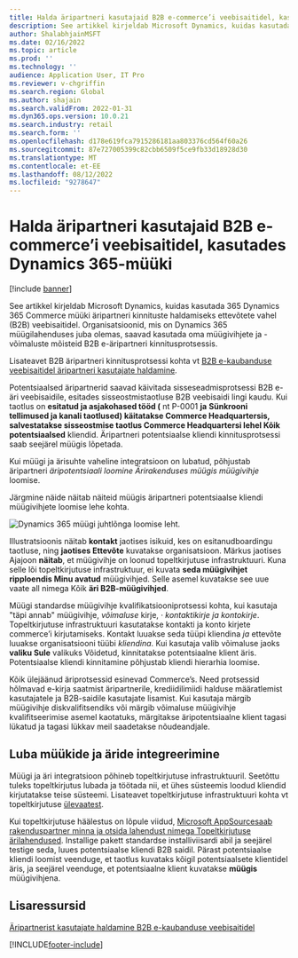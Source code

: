 ```yaml
---
title: Halda äripartneri kasutajaid B2B e-commerce’i veebisaitidel, kasutades Dynamics 365-müüki
description: See artikkel kirjeldab Microsoft Dynamics, kuidas kasutada 365 Dynamics 365 Commerce müüki äripartneri kinnituste haldamiseks ettevõtete vahel (B2B) veebisaitidel.
author: ShalabhjainMSFT
ms.date: 02/16/2022
ms.topic: article
ms.prod: ''
ms.technology: ''
audience: Application User, IT Pro
ms.reviewer: v-chgriffin
ms.search.region: Global
ms.author: shajain
ms.search.validFrom: 2022-01-31
ms.dyn365.ops.version: 10.0.21
ms.search.industry: retail
ms.search.form: ''
ms.openlocfilehash: d178e619fca7915286181aa803376cd564f60a26
ms.sourcegitcommit: 87e727005399c82cbb6509f5ce9fb33d18928d30
ms.translationtype: MT
ms.contentlocale: et-EE
ms.lasthandoff: 08/12/2022
ms.locfileid: "9278647"
---
```

# <a name="manage-business-partner-users-on-b2b-e-commerce-websites-using-dynamics-365-sales"></a>Halda äripartneri kasutajaid B2B e-commerce’i veebisaitidel, kasutades Dynamics 365-müüki

[!include [banner](../../includes/banner.md)]

See artikkel kirjeldab Microsoft Dynamics, kuidas kasutada 365 Dynamics 365 Commerce müüki äripartneri kinnituste haldamiseks ettevõtete vahel (B2B) veebisaitidel. Organisatsioonid, mis on Dynamics 365 müügilahenduses juba olemas, saavad kasutada oma müügivihjete ja -võimaluste mõisteid B2B e-äripartneri kinnitusprotsessis.

Lisateavet B2B äripartneri kinnitusprotsessi kohta vt [B2B e-kaubanduse veebisaitidel äripartneri kasutajate haldamine](manage-b2b-users.md).

Potentsiaalsed äripartnerid saavad käivitada sisseseadmisprotsessi B2B e-äri veebisaidile, esitades sisseostmistaotluse B2B veebisaidi lingi kaudu. Kui taotlus on **esitatud ja asjakohased tööd (** nt P-0001 **ja** **Sünkrooni tellimused ja kanali taotlused) käitatakse Commerce Headquartersis, salvestatakse sisseostmise taotlus Commerce Headquartersi lehel Kõik potentsiaalsed** kliendid. Äripartneri potentsiaalse kliendi kinnitusprotsessi saab seejärel müügis lõpetada.

Kui müügi ja ärisuhte vaheline integratsioon on lubatud, põhjustab äripartneri *äripotentsiaali loomine Ärirakenduses müügis müügivihje* loomise.

Järgmine näide näitab näiteid müügis äripartneri potentsiaalse kliendi müügivihjete loomise lehe kohta.

![Dynamics 365 müügi juhtlõnga loomise leht.](../media/LeadInSales.png)

Illustratsioonis näitab **kontakt** jaotises isikuid, kes on esitanudboardingu taotluse, ning **jaotises Ettevõte** kuvatakse organisatsioon. Märkus jaotises Ajajoon **näitab**, et müügivihje on loonud topeltkirjutuse infrastruktuuri. Kuna selle lõi topeltkirjutuse infrastruktuur, ei kuvata **seda müügivihjet ripploendis Minu avatud** müügivihjed. Selle asemel kuvatakse see uue vaate all nimega Kõik **äri B2B-müügivihjed**.

Müügi standardse müügivihje kvalifikatsiooniprotsessi kohta, kui kasutaja "täpi annab" müügivihje, *võimaluse* kirje, *·* *kontaktikirje ja kontokirje*. Topeltkirjutuse infrastruktuuri kasutatakse kontakti ja konto kirjete commerce’i kirjutamiseks. Kontakt luuakse seda tüüpi kliendina *ja* ettevõte luuakse organisatsiooni tüübi *kliendina*. Kui kasutaja valib võimaluse jaoks **valiku Sule** valikuks Võidetud, kinnitatakse potentsiaalne klient äris. Potentsiaalse kliendi kinnitamine põhjustab kliendi hierarhia loomise.

Kõik ülejäänud äriprotsessid esinevad Commerce’s. Need protsessid hõlmavad e-kirja saatmist äripartnerile, krediidilimiidi halduse määratlemist kasutajatele ja B2B-saidile kasutajate lisamist. Kui kasutaja märgib müügivihje diskvalifitsendiks või märgib võimaluse müügivihje kvalifitseerimise asemel kaotatuks, märgitakse äripotentsiaalne klient tagasi lükatud ja tagasi lükkav meil saadetakse nõudeandjale.

## <a name="enable-integration-between-sales-and-commerce"></a>Luba müükide ja äride integreerimine

Müügi ja äri integratsioon põhineb topeltkirjutuse infrastruktuuril. Seetõttu tuleks topeltkirjutus lubada ja töötada nii, et ühes süsteemis loodud kliendid kirjutatakse teise süsteemi. Lisateavet topeltkirjutuse infrastruktuuri kohta vt topeltkirjutuse [ülevaatest](/dynamics365/fin-ops-core/dev-itpro/data-entities/dual-write/dual-write-overview).

Kui topeltkirjutuse häälestus on lõpule viidud, [Microsoft AppSource](https://appsource.microsoft.com/)[saab rakenduspartner minna ja otsida lahendust nimega Topeltkirjutuse ärilahendused](https://partner.microsoft.com/dashboard/commercial-marketplace/offers/7ca1d8c9-dc79-4cb7-a82e-8dc96a25acca/overview). Installige pakett standardse installiviisardi abil ja seejärel testige seda, luues potentsiaalse kliendi B2B saidil. Pärast potentsiaalse kliendi loomist veenduge, et taotlus kuvataks kõigil potentsiaalsete klientidel äris, ja seejärel veenduge, et potentsiaalne klient kuvatakse **müügis** müügivihjena.

## <a name="additional-resources"></a>Lisaressursid

[Äripartnerist kasutajate haldamine B2B e-kaubanduse veebisaitidel](manage-b2b-users.md)

[!INCLUDE[footer-include](../../includes/footer-banner.md)]
